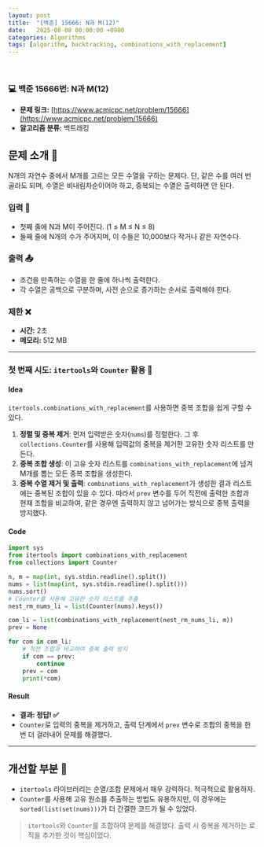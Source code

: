 ```yaml
---
layout: post
title:  "[백준] 15666: N과 M(12)"
date:   2025-08-08 00:00:00 +0900
categories: Algorithms
tags: [algorithm, backtracking, combinations_with_replacement]
---
```


<br>

### 💻 백준 15666번: N과 M(12)

- **문제 링크:** [https://www.acmicpc.net/problem/15666](https://www.acmicpc.net/problem/15666)
- **알고리즘 분류:** 백트래킹

## 문제 소개 🧐

N개의 자연수 중에서 M개를 고르는 모든 수열을 구하는 문제다. 단, 같은 수를 여러 번 골라도 되며, 수열은 비내림차순이어야 하고, 중복되는 수열은 출력하면 안 된다.

### 입력 📝

- 첫째 줄에 N과 M이 주어진다. (1 ≤ M ≤ N ≤ 8)
- 둘째 줄에 N개의 수가 주어지며, 이 수들은 10,000보다 작거나 같은 자연수다.

### 출력 📤

- 조건을 만족하는 수열을 한 줄에 하나씩 출력한다.
- 각 수열은 공백으로 구분하며, 사전 순으로 증가하는 순서로 출력해야 한다.

### 제한 ❌

- **시간:** 2초
- **메모리:** 512 MB

---

### 첫 번째 시도: `itertools`와 `Counter` 활용 🚀

#### Idea

`itertools.combinations_with_replacement`를 사용하면 중복 조합을 쉽게 구할 수 있다.

1.  **정렬 및 중복 제거**: 먼저 입력받은 숫자(`nums`)를 정렬한다. 그 후 `collections.Counter`를 사용해 입력값의 중복을 제거한 고유한 숫자 리스트를 만든다.
2.  **중복 조합 생성**: 이 고유 숫자 리스트를 `combinations_with_replacement`에 넘겨 M개를 뽑는 모든 중복 조합을 생성한다.
3.  **중복 수열 제거 및 출력**: `combinations_with_replacement`가 생성한 결과 리스트에는 중복된 조합이 있을 수 있다. 따라서 `prev` 변수를 두어 직전에 출력한 조합과 현재 조합을 비교하여, 같은 경우엔 출력하지 않고 넘어가는 방식으로 중복 출력을 방지했다.

#### Code

```python
import sys
from itertools import combinations_with_replacement
from collections import Counter

n, m = map(int, sys.stdin.readline().split())
nums = list(map(int, sys.stdin.readline().split()))
nums.sort()
# Counter를 사용해 고유한 숫자 리스트를 추출
nest_rm_nums_li = list(Counter(nums).keys())

com_li = list(combinations_with_replacement(nest_rm_nums_li, m))
prev = None

for com in com_li:
    # 직전 조합과 비교하여 중복 출력 방지
    if com == prev:
        continue
    prev = com
    print(*com)
```

#### Result

- **결과: 정답! ✅**
- `Counter`로 입력의 중복을 제거하고, 출력 단계에서 `prev` 변수로 조합의 중복을 한 번 더 걸러내어 문제를 해결했다.

---

## 개선할 부분 🤔

- `itertools` 라이브러리는 순열/조합 문제에서 매우 강력하다. 적극적으로 활용하자.
- `Counter`를 사용해 고유 원소를 추출하는 방법도 유용하지만, 이 경우에는 `sorted(list(set(nums)))`가 더 간결한 코드가 될 수 있었다.

> `itertools`와 `Counter`를 조합하여 문제를 해결했다. 출력 시 중복을 제거하는 로직을 추가한 것이 핵심이었다.
